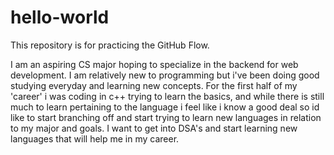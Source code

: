 # hello-world
This repository is for practicing the GitHub Flow.

I am an aspiring CS major hoping to specialize in the backend for web development. I am relatively new to programming but i've been doing good studying everyday and learning new concepts. For the first half of my 'career' i was coding in c++ trying to learn the basics, and while there is still much to learn pertaining to the language i feel like i know a good deal so id like to start branching off and start trying to learn new languages in relation to my major and goals. I want to get into DSA's and start learning new languages that will help me in my career. 
